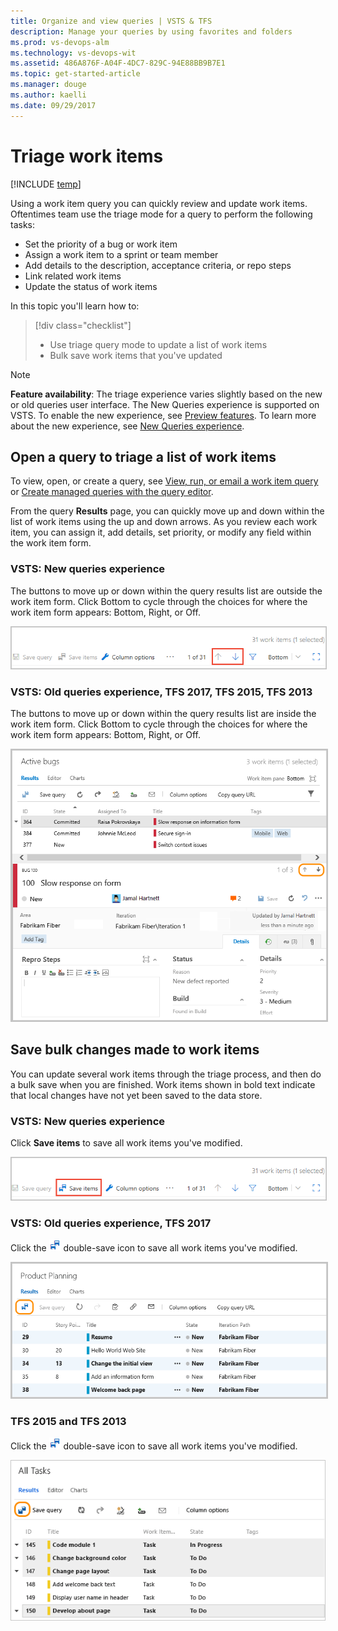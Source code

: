 ```yaml
---
title: Organize and view queries | VSTS & TFS
description: Manage your queries by using favorites and folders 
ms.prod: vs-devops-alm
ms.technology: vs-devops-wit
ms.assetid: 486A876F-A04F-4DC7-829C-94E88BB9B7E1 
ms.topic: get-started-article
ms.manager: douge
ms.author: kaelli
ms.date: 09/29/2017  
---
```



# Triage work items  

[!INCLUDE [temp](../_shared/version-vsts-tfs-all-versions.md)]

Using a work item query you can quickly review and update work items. Oftentimes team use the triage mode for a query to perform the following tasks: 
- Set the priority of a bug or work item 
- Assign a work item to a sprint or team member 
- Add details to the description, acceptance criteria, or repo steps 
- Link related work items 
- Update the status of work items 

In this topic you'll learn how to:

> [!div class="checklist"]   
> * Use triage query mode to update a list of work items    
> * Bulk save work items that you've updated        


> [!NOTE]  
> **Feature availability**: The triage experience varies slightly based on the new or old queries user interface. The New Queries experience is supported on VSTS. To enable the new experience, see [Preview features](../../collaborate/preview-features.md). To learn more about the new experience, see [New Queries experience](queries-preview.md).  


## Open a query to triage a list of work items 

To view, open, or create a query, see [View, run, or email a work item query](view-run-query.md) or [Create managed queries with the query editor](using-queries.md). 

From the query **Results** page, you can quickly move up and down within the list of work items using the up and down arrows. As you review each work item, you can assign it, add details, set priority, or modify any field within the work item form.  

### VSTS: New queries experience

The buttons to move up or down within the query results list are outside the work item form. Click Bottom to cycle through the choices for where the work item form appears: Bottom, Right, or Off. 

<img src="_img/triage-queries/triage-buttons-new-exp.png" alt="Web portal, choose Work hub, Queries" style="border: 1px solid #C3C3C3;" /> 

### VSTS: Old queries experience, TFS 2017, TFS 2015, TFS 2013

The buttons to move up or down within the query results list are inside the work item form. Click Bottom to cycle through the choices for where the work item form appears: Bottom, Right, or Off.

<img src="_img/triage-queries/scrum-active-bug-triage-mode-co.png" alt="Triage query results" style="border: 2px solid #C3C3C3;" />

 
## Save bulk changes made to work items 

You can update several work items through the triage process, and then do a bulk save when you are finished. Work items shown in bold text indicate that local changes have not yet been saved to the data store.   

### VSTS: New queries experience

Click **Save items** to save all work items you've modified. 

<img src="_img/triage-queries/save-work-items-new-exp.png" alt="Choose Save work items to save all modified work items" style="border: 1px solid #C3C3C3;" /> 

### VSTS: Old queries experience, TFS 2017

Click the ![double-save-icon](../_img/icons/icon-double-save.png) double-save icon to save all work items you've modified.

<img src="../backlogs/_img/bulk-modify-save-ts.png" alt="VSTS and TFS 2017, Query results page, save bulk modified items" style="border: 2px solid #C3C3C3;" />

### TFS 2015 and TFS 2013

Click the ![double-save-icon](../_img/icons/icon-double-save.png) double-save icon to save all work items you've modified.

![TFS 2015, web portal, query results page, Bulk modify save results](../backlogs/_img/IC677240.png)  



